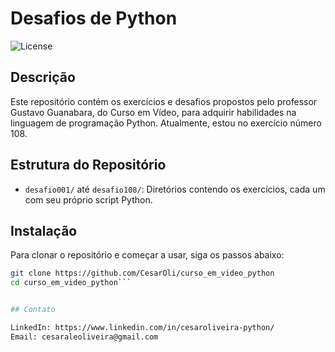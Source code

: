 # Desafios de Python

![License](https://img.shields.io/github/license/CesarOli/curso_em_video_python.svg)

## Descrição

Este repositório contém os exercícios e desafios propostos pelo professor Gustavo Guanabara, do Curso em Vídeo, para adquirir habilidades na linguagem de programação Python. Atualmente, estou no exercício número 108.

## Estrutura do Repositório

- `desafio001/` até `desafio108/`: Diretórios contendo os exercícios, cada um com seu próprio script Python.

## Instalação

Para clonar o repositório e começar a usar, siga os passos abaixo:

```bash
git clone https://github.com/CesarOli/curso_em_video_python
cd curso_em_video_python```


## Contato

LinkedIn: https://www.linkedin.com/in/cesaroliveira-python/
Email: cesaraleoliveira@gmail.com
